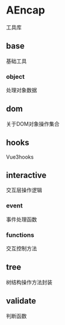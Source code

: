 
# AEncap 


工具库



## base
基础工具


### object
处理对象数据


## dom
关于DOM对象操作集合


## hooks
Vue3hooks


## interactive
交互层操作逻辑


### event
事件处理函数


### functions
交互控制方法


## tree
树结构操作方法封装


## validate
判断函数


